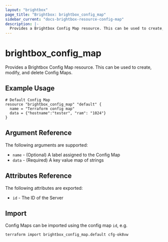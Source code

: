 ```yaml
---
layout: "brightbox"
page_title: "Brightbox: brightbox_config_map"
sidebar_current: "docs-brightbox-resource-config-map"
description: |-
  Provides a Brightbox Config Map resource. This can be used to create, modify, and delete Config Maps.
---
```


# brightbox\_config\_map

Provides a Brightbox Config Map resource. This can be used to create,
modify, and delete Config Maps.

## Example Usage

```hcl
# Default Config Map
resource "brightbox_config_map" "default" {
  name = "Terraform config map"
  data = {"hostname":"tester", "ram": "1024"}
}
```

## Argument Reference

The following arguments are supported:

* `name` - (Optional) A label assigned to the Config Map
* `data` - (Required) A key value map of strings

## Attributes Reference

The following attributes are exported:

* `id` - The ID of the Server

## Import

Config Maps can be imported using the config map `id`, e.g.

```
terraform import brightbox_config_map.default cfg-ok8vw
```
